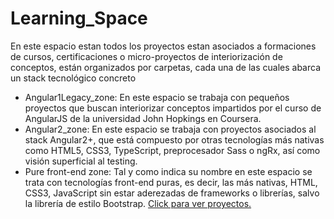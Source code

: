 # Learning_Space
En este espacio estan todos los proyectos estan asociados a formaciones de cursos, certificaciones o micro-proyectos de interiorización de conceptos, están organizados por carpetas, cada una de las cuales abarca un stack tecnológico concreto
<ul>
   <li>
     Angular1Legacy_zone: En este espacio se trabaja con pequeños proyectos que buscan interiorizar conceptos impartidos por el curso de AngularJS de la universidad John Hopkings en Coursera.
  </li>
  <li>
     Angular2_zone: En este espacio se trabaja con proyectos asociados al stack Angular2+, que está compuesto por otras tecnologías más
     nativas como HTML5, CSS3, TypeScript, preprocesador Sass o ngRx, así como visión superficial al testing.
  </li>
  <li>Pure front-end zone: Tal y como indica su nombre en este espacio se trata con tecnologías front-end puras, es decir, las más nativas,   HTML, CSS3, JavaScript sin estar aderezadas de frameworks o librerías, salvo
    la librería de estilo Bootstrap. <a href="./PureFrontEnd_zone">Click para ver proyectos.</a>
  </li>
    
</ul>
